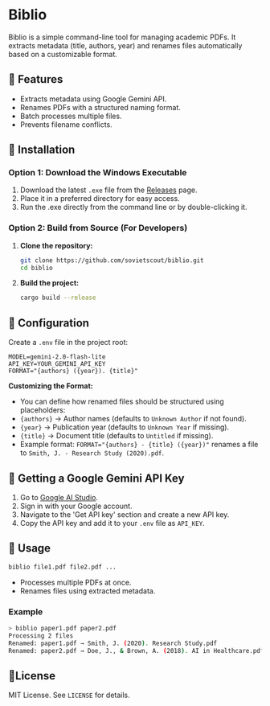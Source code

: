 # Biblio
Biblio is a simple command-line tool for managing academic PDFs. It extracts metadata (title, authors, year) and renames files automatically based on a customizable format.

## 🚀 Features
- Extracts metadata using Google Gemini API.
- Renames PDFs with a structured naming format.
- Batch processes multiple files.
- Prevents filename conflicts.

## 🔧 Installation

### Option 1: Download the Windows Executable
1. Download the latest `.exe` file from the [Releases](https://github.com/sovietscout/biblio/releases/tag/v1.1) page.
2. Place it in a preferred directory for easy access.
3. Run the .exe directly from the command line or by double-clicking it.

### Option 2: Build from Source (For Developers)
1. **Clone the repository:**
   ```sh
   git clone https://github.com/sovietscout/biblio.git
   cd biblio
   ```
2. **Build the project:**
   ```sh
   cargo build --release
   ```

## 📄 Configuration
Create a `.env` file in the project root:
```properties
MODEL=gemini-2.0-flash-lite
API_KEY=YOUR_GEMINI_API_KEY
FORMAT="{authors} ({year}). {title}"
```
**Customizing the Format:**
- You can define how renamed files should be structured using placeholders:
 - `{authors}` → Author names (defaults to `Unknown Author` if not found).
 - `{year}` → Publication year (defaults to `Unknown Year` if missing).
 - `{title}` → Document title (defaults to `Untitled` if missing).
- Example format: `FORMAT="{authors} - {title} ({year})"` renames a file to `Smith, J. - Research Study (2020).pdf`.

## 🔑 Getting a Google Gemini API Key
1. Go to [Google AI Studio](https://aistudio.google.com/).
2. Sign in with your Google account.
3. Navigate to the 'Get API key' section and create a new API key.
4. Copy the API key and add it to your `.env` file as `API_KEY`.

## 📂 Usage
```sh
biblio file1.pdf file2.pdf ...
```
- Processes multiple PDFs at once.
- Renames files using extracted metadata.

### Example
```sh
> biblio paper1.pdf paper2.pdf
Processing 2 files
Renamed: paper1.pdf → Smith, J. (2020). Research Study.pdf
Renamed: paper2.pdf → Doe, J., & Brown, A. (2018). AI in Healthcare.pdf
```

## 📜License
MIT License. See `LICENSE` for details.

